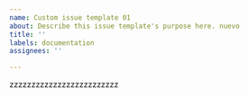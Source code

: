```yaml
---
name: Custom issue template 01
about: Describe this issue template's purpose here. nuevo
title: ''
labels: documentation
assignees: ''

---
```


zzzzzzzzzzzzzzzzzzzzzzzzz
